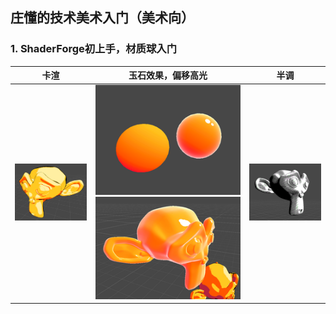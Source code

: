## 庄懂的技术美术入门（美术向）
### 1. ShaderForge初上手，材质球入门
| 卡渲  | 玉石效果，偏移高光  |  半调 | 
|:---:|:---:|:---:|
|  ![img-w200](./PA02/images/Cartoon_256x203.png) | ![img-w200](./PA02/images/Jade-ball_256x194.png) ![](./PA02/images/Jade-monkey_256x181.png)  | ![](./PA02/images/Halftone_256x202.png)  |
